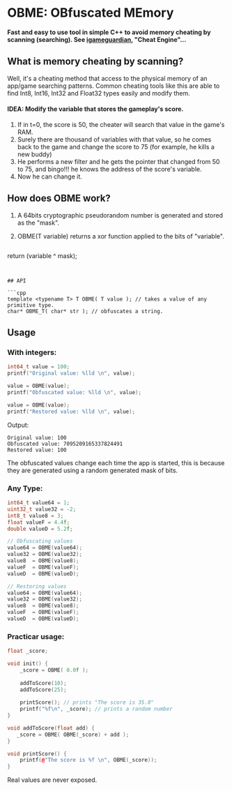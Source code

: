 OBME: OBfuscated MEmory
====
**Fast and easy to use tool in simple C++ to avoid memory cheating by scanning (searching). See [igameguardian](http://gameguardian.net/forum/files/file/85-igameguardian/), "Cheat Engine"…**


## What is memory cheating by scanning?

Well, it's a cheating method that access to the physical memory of an app/game searching patterns. Common cheating tools like this are able to find Int8, Int16, Int32 and Float32 types easily and modify them.

#### IDEA: Modify the variable that stores the gameplay's score.

1. If in t=0, the score is 50, the cheater will search that value in the game's RAM.
2. Surely there are thousand of variables with that value, so he comes back to the game and change the score to 75 (for example, he kills a new buddy)
3. He performs a new filter and he gets the pointer that changed from 50 to 75, and bingo!!! he knows the address of the score's variable.
4. Now he can change it.

## How does OBME work?

1. A 64bits cryptographic pseudorandom number is generated and stored as the "mask".
2. OBME(T variable) returns a xor function applied to the bits of "variable".  

	```cpp
return (variable ^ mask);
```


## API

```cpp
template <typename T> T OBME( T value ); // takes a value of any primitive type.
char* OBME_T( char* str ); // obfuscates a string.
```


## Usage

### With integers:

```cpp
int64_t value = 100;
printf("Original value: %lld \n", value);

value = OBME(value);
printf("Obfuscated value: %lld \n", value);

value = OBME(value);
printf("Restored value: %lld \n", value);
```

Output:

```
Original value: 100 
Obfuscated value: 7095209165337824491 
Restored value: 100 
```
The obfuscated values change each time the app is started, this is because they are generated using a random generated mask of bits.

### Any Type:
```cpp
int64_t value64 = 1;
uint32_t value32 = -2;
int8_t value8 = 3;
float valueF = 4.4f;
double valueD = 5.2f;

// Obfuscating values
value64	= OBME(value64);
value32	= OBME(value32);
value8	= OBME(value8);
valueF	= OBME(valueF);
valueD	= OBME(valueD);

// Restoring values
value64	= OBME(value64);
value32	= OBME(value32);
value8	= OBME(value8);
valueF	= OBME(valueF);
valueD	= OBME(valueD);
```

### Practicar usage:

```cpp
float _score;

void init() {
    _score = OBME( 0.0f );
    
    addToScore(10);
    addToScore(25);
    
    printScore(); // prints "The score is 35.0"
    printf("%f\n", _score); // prints a random number
}

void addToScore(float add) {
   _score = OBME( OBME(_score) + add );
}

void printScore() {
	printf(@"The score is %f \n", OBME(_score));
}
```

Real values are never exposed.
